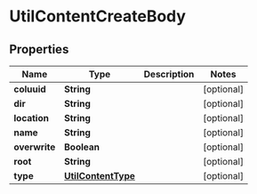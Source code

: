 # UtilContentCreateBody

## Properties
Name | Type | Description | Notes
------------ | ------------- | ------------- | -------------
**coluuid** | **String** |  |  [optional]
**dir** | **String** |  |  [optional]
**location** | **String** |  |  [optional]
**name** | **String** |  |  [optional]
**overwrite** | **Boolean** |  |  [optional]
**root** | **String** |  |  [optional]
**type** | [**UtilContentType**](UtilContentType.md) |  |  [optional]
